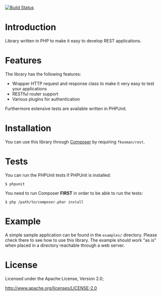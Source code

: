 [![Build Status](https://travis-ci.org/fkooman/php-lib-rest.png?branch=master)](https://travis-ci.org/fkooman/php-lib-rest)

# Introduction
Library written in PHP to make it easy to develop REST applications. 

# Features
The library has the following features:
* Wrapper HTTP request and response class to make it very easy to test your
  applications
* RESTful router support
* Various plugins for authentication

Furthermore extensive tests are available written in PHPUnit.

# Installation
You can use this library through [Composer](http://getcomposer.org/) by 
requiring `fkooman/rest`.

# Tests
You can run the PHPUnit tests if PHPUnit is installed:

    $ phpunit

You need to run Composer **FIRST** in order to be able to run the tests:

    $ php /path/to/composer.phar install
        
# Example
A simple sample application can be found in the `examples/` directory. 
Please check there to see how to use this library. The example should work
"as is" when placed in a directory reachable through a web server.

# License
Licensed under the Apache License, Version 2.0;

   http://www.apache.org/licenses/LICENSE-2.0
